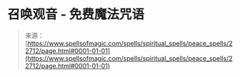 <!--yml

类别：未分类

日期：2024-06-12 19:07:14

-->

# 召唤观音 - 免费魔法咒语

> 来源：[https://www.spellsofmagic.com/spells/spiritual_spells/peace_spells/22712/page.html#0001-01-01](https://www.spellsofmagic.com/spells/spiritual_spells/peace_spells/22712/page.html#0001-01-01)
